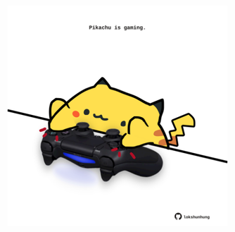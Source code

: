 <!-- built at 21/02/2023, 13:05:30 UTC -->
<p align="center">
  <img width="500" height="500" src="./ReadmeImage.svg">
</p>
